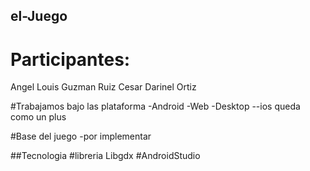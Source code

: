 ## el-Juego
# Participantes:
Angel Louis Guzman Ruiz
Cesar Darinel Ortiz

#Trabajamos bajo las plataforma
-Android
-Web
-Desktop
--ios queda como un plus

#Base del juego
-por implementar


##Tecnologia
#libreria Libgdx
#AndroidStudio

